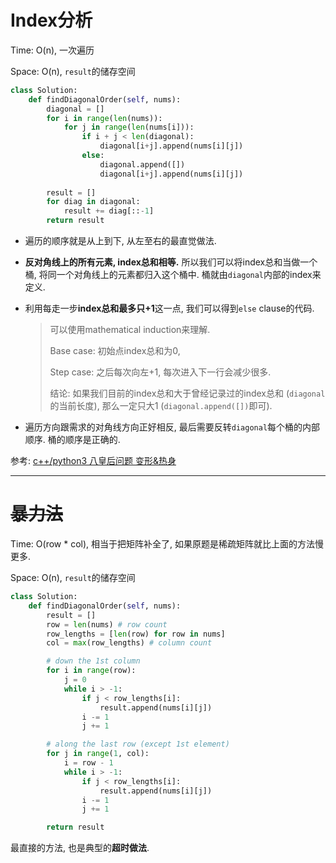 # Index分析

Time: O(n), 一次遍历

Space: O(n), `result`的储存空间

```python
class Solution:
    def findDiagonalOrder(self, nums):
        diagonal = []
        for i in range(len(nums)):
            for j in range(len(nums[i])):
                if i + j < len(diagonal):
                    diagonal[i+j].append(nums[i][j])
                else:
                    diagonal.append([])
                    diagonal[i+j].append(nums[i][j])
        
        result = []                            
        for diag in diagonal:
            result += diag[::-1]
        return result
```

-   遍历的顺序就是从上到下, 从左至右的最直觉做法.

-   **反对角线上的所有元素, index总和相等.** 所以我们可以将index总和当做一个桶, 将同一个对角线上的元素都归入这个桶中. 桶就由`diagonal`内部的index来定义.

-   利用每走一步**index总和最多只+1**这一点, 我们可以得到`else` clause的代码. 

    >   可以使用mathematical induction来理解.
    >
    >   Base case: 初始点index总和为0, 
    >
    >   Step case: 之后每次向左+1, 每次进入下一行会减少很多. 
    >
    >   结论: 如果我们目前的index总和大于曾经记录过的index总和 (`diagonal`的当前长度), 那么一定只大1 (`diagonal.append([])`即可).

-   遍历方向跟需求的对角线方向正好相反, 最后需要反转`diagonal`每个桶的内部顺序. 桶的顺序是正确的.



参考: [c++/python3 八皇后问题 变形&热身](https://leetcode-cn.com/problems/diagonal-traverse-ii/solution/c-python3-ba-huang-hou-wen-ti-bian-xing-5re43/)

---

# ~~暴力法~~

Time: O(row * col), 相当于把矩阵补全了, 如果原题是稀疏矩阵就比上面的方法慢更多.

Space: O(n), `result`的储存空间

```python
class Solution:
    def findDiagonalOrder(self, nums):
        result = []
        row = len(nums) # row count
        row_lengths = [len(row) for row in nums]
        col = max(row_lengths) # column count

        # down the 1st column
        for i in range(row):
            j = 0
            while i > -1:
                if j < row_lengths[i]:
                    result.append(nums[i][j])
                i -= 1
                j += 1

        # along the last row (except 1st element)
        for j in range(1, col):
            i = row - 1
            while i > -1:
                if j < row_lengths[i]:
                    result.append(nums[i][j])
                i -= 1
                j += 1

        return result
```

最直接的方法, 也是典型的**超时做法**.